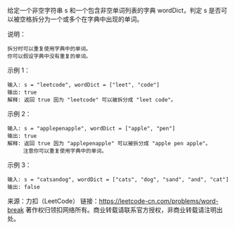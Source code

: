 给定一个非空字符串 s 和一个包含非空单词列表的字典 wordDict，判定 s 是否可以被空格拆分为一个或多个在字典中出现的单词。

说明：


	拆分时可以重复使用字典中的单词。
	你可以假设字典中没有重复的单词。


示例 1：

```
输入: s = "leetcode", wordDict = ["leet", "code"]
输出: true
解释: 返回 true 因为 "leetcode" 可以被拆分成 "leet code"。
```




示例 2：

```
输入: s = "applepenapple", wordDict = ["apple", "pen"]
输出: true
解释: 返回 true 因为 "applepenapple" 可以被拆分成 "apple pen apple"。
     注意你可以重复使用字典中的单词。
```




示例 3：

```
输入: s = "catsandog", wordDict = ["cats", "dog", "sand", "and", "cat"]
输出: false
```



来源：力扣（LeetCode）
链接：https://leetcode-cn.com/problems/word-break
著作权归领扣网络所有。商业转载请联系官方授权，非商业转载请注明出处。